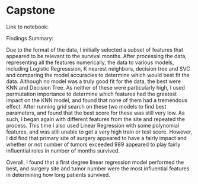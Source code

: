 # Capstone

Link to notebook:

Findings Summary:

Due to the format of the data, I initially selected a subset of features that appeared to be relevant to the survival months. After processing the data, representing all the features numerically, the data to various models, including Logistic Regresssion, K nearest neighbors, decision tree and SVC and comparing the model accuracies to determine which would best fit the data. Although no model was a truly good fit for the data, the best were KNN and Decision Tree. As neither of these were particularly high, I used permutation importance to determine which features had the greatest impact on the KNN model, and found that none of them had a tremendous effect. After running grid search on these two models to find best parameters, and found that the best score for these was still very low. As such, I began again with different features from the site and repeated the process. This time I also used Linear Regression with some polynomial features, and was still unable to get a very high train or test score. However, I did find that primary site of surgery appeared to have a fairly impact and whether or not number of tumors exceeded 989 appeared to play fairly influential roles in number of months survived.

Overall, I found that a first degree linear regression model performed the best, and surgery site and tumor number were the most influential features in determining how long patients survived.
